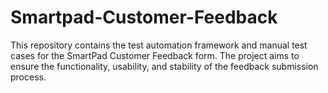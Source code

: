 # Smartpad-Customer-Feedback
This repository contains the test automation framework and manual test cases for the SmartPad Customer Feedback form. The project aims to ensure the functionality, usability, and stability of the feedback submission process.
